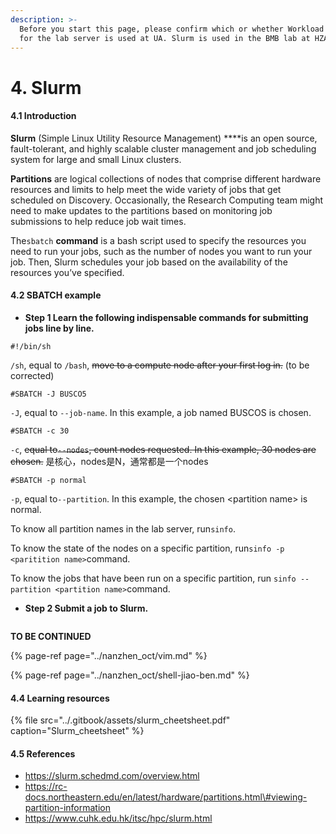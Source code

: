```yaml
---
description: >-
  Before you start this page, please confirm which or whether Workload Manager
  for the lab server is used at UA. Slurm is used in the BMB lab at HZAU.
---
```


# 4. Slurm

#### 4.1 Introduction

**Slurm** \(Simple Linux Utility Resource Management\) ****is an open source, fault-tolerant, and highly scalable cluster management and job scheduling system for large and small Linux clusters.

**Partitions** are logical collections of nodes that comprise different hardware resources and limits to help meet the wide variety of jobs that get scheduled on Discovery. Occasionally, the Research Computing team might need to make updates to the partitions based on monitoring job submissions to help reduce job wait times.

The`sbatch` **command** is a bash script used to specify the resources you need to run your jobs, such as the number of nodes you want to run your job. Then, Slurm schedules your job based on the availability of the resources you’ve specified.

#### 4.2 SBATCH example

* **Step 1 Learn the following indispensable commands for submitting jobs line by line.**

```text
#!/bin/sh
```

`/sh`, equal to `/bash`, ~~move to a compute node after your first log in.~~ \(to be corrected\)

```text
#SBATCH -J BUSCO5
```

`-J`, equal to `--job-name`. In this example, a job named BUSCOS is chosen.

```text
#SBATCH -c 30
```

`-c`, ~~equal to`--nodes`, count nodes requested. In this example, 30 nodes are chosen.~~ 是核心，nodes是N，通常都是一个nodes

```text
#SBATCH -p normal
```

`-p`, equal to`--partition`. In this example, the chosen &lt;partition name&gt; is normal.

To know all partition names in the lab server, run`sinfo`.

To know the state of the nodes on a specific partition, run`sinfo -p <paritition name>`command.

To know the jobs that have been run on a specific partition, run `sinfo --partition <partition name>`command.

* **Step 2 Submit a job to Slurm.**

```

```



**TO BE CONTINUED**

{% page-ref page="../nanzhen\_oct/vim.md" %}

{% page-ref page="../nanzhen\_oct/shell-jiao-ben.md" %}





#### 4.4 Learning resources

{% file src="../.gitbook/assets/slurm\_cheetsheet.pdf" caption="Slurm\_cheetsheet" %}

#### 4.5 References

* https://slurm.schedmd.com/overview.html
* https://rc-docs.northeastern.edu/en/latest/hardware/partitions.html\#viewing-partition-information
* https://www.cuhk.edu.hk/itsc/hpc/slurm.html



